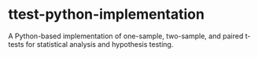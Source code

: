 # ttest-python-implementation
A Python-based implementation of one-sample, two-sample, and paired t-tests for statistical analysis and hypothesis testing.

